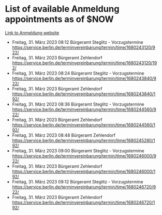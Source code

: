 # List of available Anmeldung appointments as of $NOW
[Link to Anmeldung website](https://service.berlin.de/terminvereinbarung/termin/tag.php?termin=1&anliegen[]=120686&dienstleisterlist=122210,122217,327316,122219,327312,122227,327314,122231,327346,122243,327348,122254,122252,329742,122260,329745,122262,329748,122271,327278,122273,327274,122277,327276,330436,122280,327294,122282,327290,122284,327292,122291,327270,122285,327266,122286,327264,122296,327268,150230,329760,122297,327286,122294,327284,122312,329763,122314,329775,122304,327330,122311,327334,122309,327332,317869,122281,327352,122279,329772,122283,122276,327324,122274,327326,122267,329766,122246,327318,122251,327320,122257,327322,122208,327298,122226,327300&herkunft=http%3A%2F%2Fservice.berlin.de%2Fdienstleistung%2F120686%2F)
- Freitag, 31. März 2023 08:12 Bürgeramt Steglitz - Vorzugstermine https://service.berlin.de/terminvereinbarung/termin/time/1680243120/922/
- Freitag, 31. März 2023  Bürgeramt Zehlendorf https://service.berlin.de/terminvereinbarung/termin/time/1680243120/192/
- Freitag, 31. März 2023 08:24 Bürgeramt Steglitz - Vorzugstermine https://service.berlin.de/terminvereinbarung/termin/time/1680243840/922/
- Freitag, 31. März 2023  Bürgeramt Zehlendorf https://service.berlin.de/terminvereinbarung/termin/time/1680243840/192/
- Freitag, 31. März 2023 08:36 Bürgeramt Steglitz - Vorzugstermine https://service.berlin.de/terminvereinbarung/termin/time/1680244560/922/
- Freitag, 31. März 2023  Bürgeramt Zehlendorf https://service.berlin.de/terminvereinbarung/termin/time/1680244560/192/
- Freitag, 31. März 2023 08:48 Bürgeramt Zehlendorf https://service.berlin.de/terminvereinbarung/termin/time/1680245280/192/
- Freitag, 31. März 2023 09:00 Bürgeramt Steglitz - Vorzugstermine https://service.berlin.de/terminvereinbarung/termin/time/1680246000/922/
- Freitag, 31. März 2023  Bürgeramt Zehlendorf https://service.berlin.de/terminvereinbarung/termin/time/1680246000/192/
- Freitag, 31. März 2023 09:12 Bürgeramt Steglitz - Vorzugstermine https://service.berlin.de/terminvereinbarung/termin/time/1680246720/922/
- Freitag, 31. März 2023  Bürgeramt Zehlendorf https://service.berlin.de/terminvereinbarung/termin/time/1680246720/192/
